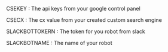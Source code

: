 CSEKEY : The api keys from your google control panel

CSECX : The cx value from your created custom search engine

SLACKBOTTOKERN : The token for you robot from slack

SLACKBOTNAME : The name of your robot
